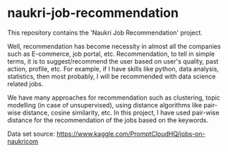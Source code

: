 # naukri-job-recommendation

This repository contains the 'Naukri Job Recommendation' project.

Well, recommendation has become necessity in almost all the companies such as E-commerce, job portal, etc. Recommendation, to tell in simple terms, it is to suggest/recommend the user based on user's quality, past action, profile, etc. For example, if I have skills like python, data analysis, statistics, then most probably, I will be recommended with data science related jobs.

We have many approaches for recommendation such as clustering, topic modelling (in case of unsupervised), using distance algorithms like pair-wise distance, cosine similarity, etc. In this project, I have used pair-wise distance for the recommendation of the jobs based on the keywords. 

Data set source: https://www.kaggle.com/PromptCloudHQ/jobs-on-naukricom
